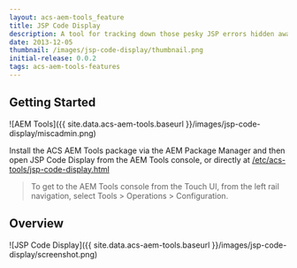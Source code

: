 ```yaml
---
layout: acs-aem-tools_feature
title: JSP Code Display
description: A tool for tracking down those pesky JSP errors hidden away in compiled servlets.
date: 2013-12-05
thumbnail: /images/jsp-code-display/thumbnail.png
initial-release: 0.0.2
tags: acs-aem-tools-features
---
```


## Getting Started

![AEM Tools]({{ site.data.acs-aem-tools.baseurl }}/images/jsp-code-display/miscadmin.png)

Install the ACS AEM Tools package via the AEM Package Manager and then open JSP Code Display from the AEM Tools console, or directly at [/etc/acs-tools/jsp-code-display.html](http://localhost:4502/etc/acs-tools/jsp-code-display.html)

> To get to the AEM Tools console from the Touch UI, from the left rail navigation, select Tools > Operations > Configuration.

## Overview

![JSP Code Display]({{ site.data.acs-aem-tools.baseurl }}/images/jsp-code-display/screenshot.png)
